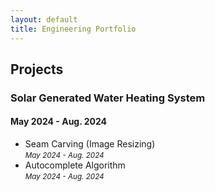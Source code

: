 ```yaml
---
layout: default
title: Engineering Portfolio
---
```

## Projects
### Solar Generated Water Heating System
#### May 2024 - Aug. 2024
* Seam Carving (Image Resizing)
    <br><small><em>May 2024 - Aug. 2024</em></small>
* Autocomplete Algorithm
    <br><small><em>May 2024 - Aug. 2024</em></small>